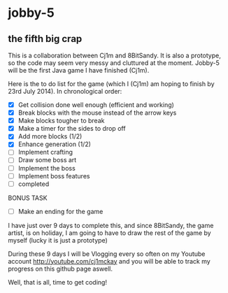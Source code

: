 jobby-5
=======

the fifth big crap
------------------

This is a collaboration between Cj1m and 8BitSandy. It is also a prototype, so the code may seem very messy and cluttured at the moment.
Jobby-5 will be the first Java game I have finished (Cj1m).

Here is the to do list for the game (which I (Cj1m) am hoping to finish by 23rd July 2014).
In chronological order:

- [x] Get collision done well enough (efficient and working)
- [x] Break blocks with the mouse instead of the arrow keys
- [x] Make blocks tougher to break
- [x] Make a timer for the sides to drop off
- [x] Add more blocks (1/2)
- [x] Enhance generation (1/2)
- [ ] Implement crafting
- [ ] Draw some boss art
- [ ] Implement the boss
- [ ] Implement boss features
- [ ] completed

BONUS TASK

- [ ] Make an ending for the game

I have just over 9 days to complete this, and since 8BitSandy, the game artist, is on holiday, I am going to have to
draw the rest of the game by myself (lucky it is just a prototype)

During these 9 days I will be Vlogging every so often on my Youtube account http://youtube.com/cj1mckay and you will be able to track 
my progress on this github page aswell.

Well, that is all, time to get coding!